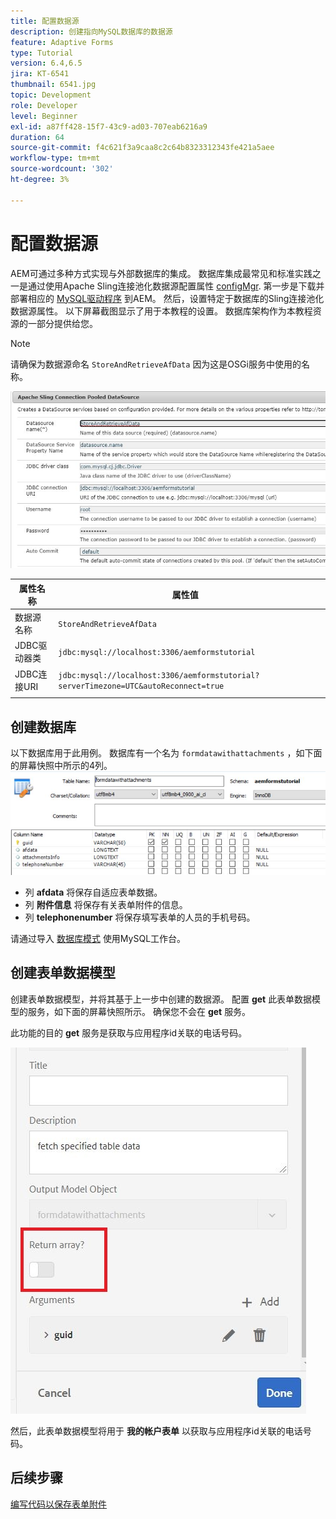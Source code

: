 ```yaml
---
title: 配置数据源
description: 创建指向MySQL数据库的数据源
feature: Adaptive Forms
type: Tutorial
version: 6.4,6.5
jira: KT-6541
thumbnail: 6541.jpg
topic: Development
role: Developer
level: Beginner
exl-id: a87ff428-15f7-43c9-ad03-707eab6216a9
duration: 64
source-git-commit: f4c621f3a9caa8c2c64b8323312343fe421a5aee
workflow-type: tm+mt
source-wordcount: '302'
ht-degree: 3%

---
```


# 配置数据源

AEM可通过多种方式实现与外部数据库的集成。 数据库集成最常见和标准实践之一是通过使用Apache Sling连接池化数据源配置属性 [configMgr](http://localhost:4502/system/console/configMgr).
第一步是下载并部署相应的 [MySQL驱动程序](https://mvnrepository.com/artifact/mysql/mysql-connector-java) 到AEM。
然后，设置特定于数据库的Sling连接池化数据源属性。 以下屏幕截图显示了用于本教程的设置。 数据库架构作为本教程资源的一部分提供给您。

>[!NOTE]
>请确保为数据源命名 `StoreAndRetrieveAfData` 因为这是OSGi服务中使用的名称。


![数据源](assets/data-source.JPG)

| 属性名称 | 属性值 |   |
|---------------------|------------------------------------------------------------------------------------|---|
| 数据源名称 | `StoreAndRetrieveAfData` |   |
| JDBC驱动器类 | `jdbc:mysql://localhost:3306/aemformstutorial` |   |
| JDBC连接URI | `jdbc:mysql://localhost:3306/aemformstutorial?serverTimezone=UTC&autoReconnect=true` |   |
|                     |                                                                                    |   |


## 创建数据库


以下数据库用于此用例。 数据库有一个名为 `formdatawithattachments` ，如下面的屏幕快照中所示的4列。
![数据库](assets/table-schema.JPG)

* 列 **afdata** 将保存自适应表单数据。
* 列 **附件信息** 将保存有关表单附件的信息。
* 列 **telephonenumber** 将保存填写表单的人员的手机号码。

请通过导入 [数据库模式](assets/data-base-schema.sql)
使用MySQL工作台。

## 创建表单数据模型

创建表单数据模型，并将其基于上一步中创建的数据源。
配置 **get** 此表单数据模型的服务，如下面的屏幕快照所示。
确保您不会在 **get** 服务。

此功能的目的 **get** 服务是获取与应用程序id关联的电话号码。

![get-service](assets/get-service.JPG)

然后，此表单数据模型将用于 **我的帐户表单** 以获取与应用程序id关联的电话号码。

## 后续步骤

[编写代码以保存表单附件](./store-form-attachments.md)

